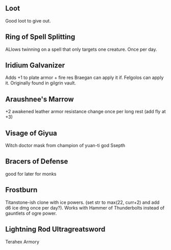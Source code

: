 ## Loot

Good loot to give out.

## Ring of Spell Splitting
ALlows twinning on a spell that only targets one creature. Once per day.

## Iridium Galvanizer
Adds +1 to plate armor + fire res
Braegan can apply it if. Felgolos can apply it.
Originally found in gilgrin vault.

## Araushnee's Marrow
+2 awakened leather armor
resistance change once per long rest
(add fly at +3)

## Visage of Giyua
Witch doctor mask from champion of yuan-ti god Ssepth

## Bracers of Defense
good for later for monks

## Frostburn
Titanstone-ish clone with ice powers.
(set str to max(22, curr+2) and add d6 ice dmg once per day?).
Works with Hammer of Thunderbolts instead of gauntlets of ogre power.

## Lightning Rod Ultragreatsword
Terahex Armory
